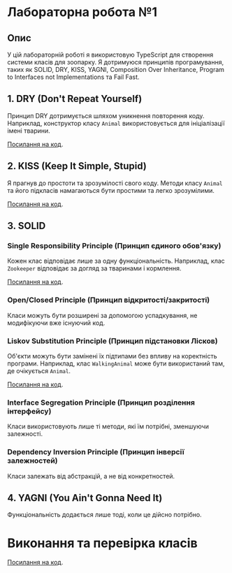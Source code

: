 # Лабораторна робота №1

## Опис
У цій лабораторній роботі я використовую TypeScript для створення системи класів для зоопарку. Я дотримуюся принципів програмування, таких як SOLID, DRY, KISS, YAGNI, Composition Over Inheritance, Program to Interfaces not Implementations та Fail Fast.

## 1. DRY (Don't Repeat Yourself)
Принцип DRY дотримується шляхом уникнення повторення коду. Наприклад, конструктор класу `Animal` використовується для ініціалізації імені тварини.

[Посилання на код](src/zoo.ts#L4-L6).

## 2. KISS (Keep It Simple, Stupid)
Я прагнув до простоти та зрозумілості свого коду. Методи класу `Animal` та його підкласів намагаються бути простими та легко зрозумілими.

[Посилання на код](src/zoo.ts#L1-L76).

## 3. SOLID
### Single Responsibility Principle (Принцип єдиного обов'язку)
Кожен клас відповідає лише за одну функціональність. Наприклад, клас `Zookeeper` відповідає за догляд за тваринами і кормлення.

[Посилання на код](src/zoo.ts#L123-L145).

### Open/Closed Principle (Принцип відкритості/закритості)
Класи можуть бути розширені за допомогою успадкування, не модифікуючи вже існуючий код.

### Liskov Substitution Principle (Принцип підстановки Лісков)
Об'єкти можуть бути замінені їх підтипами без впливу на коректність програми. Наприклад, клас `WalkingAnimal` може бути використаний там, де очікується `Animal`.

[Посилання на код](src/zoo.ts#L1-L21).

### Interface Segregation Principle (Принцип розділення інтерфейсу)
Класи використовують лише ті методи, які їм потрібні, зменшуючи залежності.

### Dependency Inversion Principle (Принцип інверсії залежностей)
Класи залежать від абстракцій, а не від конкретностей.

## 4. YAGNI (You Ain't Gonna Need It)
Функціональність додається лише тоді, коли це дійсно потрібно.

# Виконання та перевірка класів

[Посилання на код](src/main.ts).